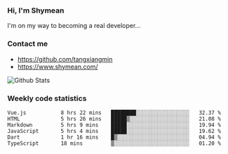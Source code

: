 ### Hi, I'm Shymean

I'm on my way to becoming a real developer...

### Contact me

- <https://github.com/tangxiangmin>
- <https://www.shymean.com/>

![Github Stats](https://github-readme-stats.vercel.app/api?username=tangxiangmin&show_icons=true&theme=dark)


###  Weekly code statistics

<!--START_SECTION:waka-->

```text
Vue.js           8 hrs 22 mins   ████████░░░░░░░░░░░░░░░░░   32.37 %
HTML             5 hrs 26 mins   █████▒░░░░░░░░░░░░░░░░░░░   21.08 %
Markdown         5 hrs 9 mins    █████░░░░░░░░░░░░░░░░░░░░   19.94 %
JavaScript       5 hrs 4 mins    █████░░░░░░░░░░░░░░░░░░░░   19.62 %
Dart             1 hr 16 mins    █▒░░░░░░░░░░░░░░░░░░░░░░░   04.94 %
TypeScript       18 mins         ▒░░░░░░░░░░░░░░░░░░░░░░░░   01.20 %
```

<!--END_SECTION:waka-->